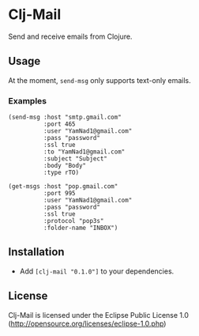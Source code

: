 # Clj-Mail

Send and receive emails from Clojure.

## Usage

At the moment, `send-msg` only supports text-only emails.

### Examples

    (send-msg :host "smtp.gmail.com"
	          :port 465
	          :user "YamNad1@gmail.com"
	          :pass "password"
	          :ssl true
	          :to "YamNad1@gmail.com"
	          :subject "Subject"
	          :body "Body"
	          :type rTO)

    (get-msgs :host "pop.gmail.com"
              :port 995
              :user "YamNad1@gmail.com"
              :pass "password"
              :ssl true
              :protocol "pop3s"
              :folder-name "INBOX")

## Installation

- Add `[clj-mail "0.1.0"]` to your dependencies.

## License

Clj-Mail is licensed under the Eclipse Public License 1.0 (http://opensource.org/licenses/eclipse-1.0.php)
